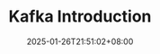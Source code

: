 ---
title: "Kafka Introduction"
description: 
date: 2025-01-26T21:51:02+08:00
image: 
math: 
license: 
hidden: false
comments: true
draft: true
---